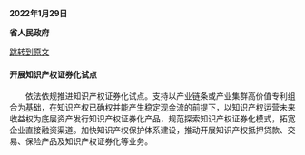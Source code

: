 **2022年1月29日**

**省人民政府**

[跳转到原文](https://www.gd.gov.cn/zwgk/gongbao/2022/5/content/post_3829279.html)

#### 开展知识产权证券化试点

　　依法依规推进知识产权证券化试点。支持以产业链条或产业集群高价值专利组合为基础，在知识产权已确权并能产生稳定现金流的前提下，以知识产权运营未来收益权为底层资产发行知识产权证券化产品，规范探索知识产权证券化模式，拓宽企业直接融资渠道。加快知识产权保护体系建设，推动开展知识产权抵押贷款、交易、保险产品及知识产权证券化等业务。